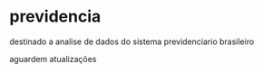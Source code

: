 # previdencia
destinado a analise de dados do sistema previdenciario brasileiro 

aguardem atualizações
